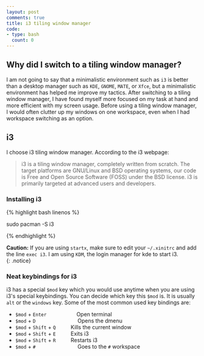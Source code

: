 ```yaml
---
layout: post
comments: true
title: i3 tiling window manager 
code:
- type: bash 
  count: 0
---
```


## Why did I switch to a tiling window manager?
I am not going to say that a minimalistic  environment such as `i3` is better than a desktop manager such as `KDE`, `GNOME`, `MATE`, or `Xfce`, but a minimalistic environment has helped me improve my tactics. After switching to a tiling window manager, I have found myself more focused on my task at hand and more efficient with my screen usage. Before using a tiling window manager, I would often clutter up my windows on one workspace, even when I had workspace switching as an option.

## i3
I choose i3 tiling window manager. According to the i3 webpage:
<blockquote>
i3 is a tiling window manager, completely written from scratch. The target platforms are GNU/Linux and BSD operating systems, our code is Free and Open Source Software (FOSS) under the BSD license. i3 is primarily targeted at advanced users and developers. <a href="http://i3wm.org/"><i class="fa fa-desktop"></i></a></blockquote>

### Installing i3

{% highlight bash linenos %}

sudo pacman -S i3 

{% endhighlight %}

 <i class="fa fa-warning"></i> **Caution:** If you are using `startx`, make
 sure to edit your `~/.xinitrc` and add the line `exec i3`. I am using `KDM`,
 the login manager for kde to start i3.  
{: .notice}

### Neat keybindings for i3

i3 has a special `$mod` key which you would use anytime when you are using i3's
special keybindings. You can decide which key this `$mod` is. It is usually
`alt` or the `windows` key. Some of the most common used key bindings are: 

* `$mod` + `Enter`&nbsp;&nbsp;&nbsp;&nbsp;&nbsp;&nbsp;&nbsp;&nbsp;&nbsp;&nbsp;&nbsp;&nbsp;&nbsp;&nbsp;&nbsp;&nbsp;&nbsp;&nbsp;&nbsp;&nbsp;Open terminal
* `$mod` + `D`&nbsp;&nbsp;&nbsp;&nbsp;&nbsp;&nbsp;&nbsp;&nbsp;&nbsp;&nbsp;&nbsp;&nbsp;&nbsp;&nbsp;&nbsp;&nbsp;&nbsp;&nbsp;&nbsp;&nbsp;&nbsp;&nbsp;&nbsp;&nbsp;&nbsp;&nbsp;&nbsp;&nbsp;Opens the dmenu
* `$mod` + `Shift` + `Q`&nbsp;&nbsp;&nbsp;&nbsp;&nbsp;&nbsp;&nbsp;&nbsp;&nbsp;   Kills the current window
* `$mod` + `Shift` + `E`&nbsp;&nbsp;&nbsp;&nbsp;&nbsp;&nbsp;&nbsp;&nbsp;&nbsp;   Exits i3
* `$mod` + `Shift` + `R`&nbsp;&nbsp;&nbsp;&nbsp;&nbsp;&nbsp;&nbsp;&nbsp;&nbsp;   Restarts i3
* `$mod` + `#`&nbsp;&nbsp;&nbsp;&nbsp;&nbsp;&nbsp;&nbsp;&nbsp;&nbsp;&nbsp;&nbsp;&nbsp;&nbsp;&nbsp;&nbsp;&nbsp;&nbsp;&nbsp;&nbsp;&nbsp;&nbsp;&nbsp;&nbsp;&nbsp;&nbsp;&nbsp;&nbsp;      Goes to the `#` workspace




